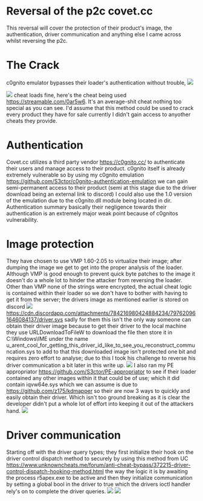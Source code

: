 # Reversal of the p2c covet.cc
This reversal will cover the protection of their product's image, the authentication, driver communication and anything else I came across whilst reversing the p2c.

# The Crack
c0gnito emulator bypasses their loader's authentication without trouble,
![](https://github.com/S3ctor/covet.cc-reversal/blob/main/assets/bypass_auth1.PNG) 

![](https://github.com/S3ctor/covet.cc-reversal/blob/main/assets/inside.PNG)
cheat loads fine, here's the cheat being used https://streamable.com/0ar5w6. It's an average-shit cheat nothing too special as you can see. I'd assume that this method could be used to crack every product they have for sale currently I didn't gain access to anyother cheats they provide.

# Authentication
Covet.cc utilizes a third party vendor https://c0gnito.cc/ to authenticate their users and manage access to their product. c0gnito itself is already extremely vulnerable so by using my c0gnito emulation https://github.com/S3ctor/c0gnito-authentication-emulation we can gain semi-permanent access to their product (semi at this stage due to the driver download being an external link to discord) I could also use the 1.0 version of the emulation due to the c0gnito.dll module being located in dir. Authentication summary basically their negligence towards their authentication is an extremely major weak point because of c0gnitos vulnerability.

# Image protection
They have chosen to use VMP 1.60-2.05  to virtualize their image; after dumping the image we get to get into the proper analysis of the loader. Although VMP is good enough to prevent quick byte patches to the image it doesn't do a whole lot to hinder the attacker from reversing the loader. Other than VMP none of the strings were encrypted, the actual cheat logic is contained within their loader so we don't have to bother with having to get it from the server; the drivers image as mentioned earlier is stored on discord 
![](https://github.com/S3ctor/covet.cc-reversal/blob/main/assets/driver_url.PNG) 
https://cdn.discordapp.com/attachments/784216980424884234/797620961646084137/driver.sys
sadly for them this isn't the only way someone can obtain their driver image because to get their driver to the local machine they use URLDownloadToFileW to download the file then store it in C:\\Windows\\IME under the name u_arent_cool_for_getting_this_driver_id_like_to_see_you_reconstruct_communcation.sys to add to that this downloaded image isn't protected one bit and requires zero effort to analyse; due to this I took his challenge to reverse his driver communication a bit later in this write up. 
![](https://github.com/S3ctor/covet.cc-reversal/blob/main/assets/driver_dir.PNG)
I also ran my PE appropriator https://github.com/S3ctor/PE-appropriator to see if their loader contained any other images within it that could be of use; which it did contain iqvw64e.sys which we can assume is due to https://github.com/z175/kdmapper so their are now 3 ways to quickly and easily obtain their driver. Which isn't too ground breaking as it is clear the developer didn't put a whole lot of effort into keeping it out of the attackers hand. 
![](https://github.com/S3ctor/covet.cc-reversal/blob/main/assets/pe_appro.PNG)

# Driver communication
Starting off with the driver query types; they first initialize their hook on the driver control dispatch method to securely by using this method from UC https://www.unknowncheats.me/forum/anti-cheat-bypass/372215-driver-control-dispatch-hooking-method.html the way the logic it is by awaiting the process r5apex.exe to be active and then they initialize communication by setting a global bool in the driver to true which the drivers ioctl handler rely's on to complete the driver queries.
![](https://github.com/S3ctor/covet.cc-reversal/blob/main/assets/io_controller1.PNG)
![](https://github.com/S3ctor/covet.cc-reversal/blob/main/assets/drvier_iohandler.PNG)
